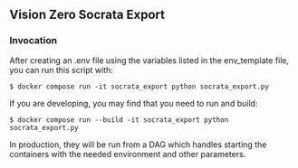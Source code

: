 ## Vision Zero Socrata Export

### Invocation

After creating an .env file using the variables listed in the env_template file, you can run this script with:
```
$ docker compose run -it socrata_export python socrata_export.py
```

If you are developing, you may find that you need to run and build:
```
$ docker compose run --build -it socrata_export python socrata_export.py
```

In production, they will be run from a DAG which handles starting the containers with
the needed environment and other parameters.